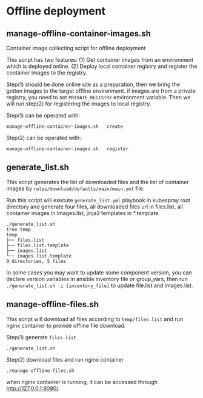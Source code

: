 # Offline deployment

## manage-offline-container-images.sh

Container image collecting script for offline deployment

This script has two features:
(1) Get container images from an environment which is deployed online.
(2) Deploy local container registry and register the container images to the registry.

Step(1) should be done online site as a preparation, then we bring the gotten images
to the target offline environment. if images are from a private registry,
you need to set `PRIVATE_REGISTRY` environment variable.
Then we will run step(2) for registering the images to local registry.

Step(1) can be operated with:

```shell
manage-offline-container-images.sh   create
```

Step(2) can be operated with:

```shell
manage-offline-container-images.sh   register
```

## generate_list.sh

This script generates the list of downloaded files and the list of container images by `roles/download/defaults/main/main.yml` file.

Run this script will execute `generate_list.yml` playbook in kubespray root directory and generate four files,
all downloaded files url in files.list, all container images in images.list, jinja2 templates in *.template.

```shell
./generate_list.sh
tree temp
temp
├── files.list
├── files.list.template
├── images.list
└── images.list.template
0 directories, 5 files
```

In some cases you may want to update some component version, you can declare version variables in ansible inventory file or group_vars,
then run `./generate_list.sh -i [inventory_file]` to update file.list and images.list.

## manage-offline-files.sh

This script will download all files according to `temp/files.list` and run nginx container to provide offline file download.

Step(1) generate `files.list`

```shell
./generate_list.sh
```

Step(2) download files and run nginx container

```shell
./manage-offline-files.sh
```

when nginx container is running, it can be accessed through <http://127.0.0.1:8080/>.

